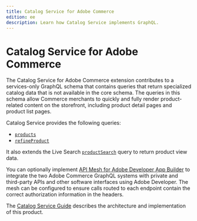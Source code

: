 ```yaml
---
title: Catalog Service for Adobe Commerce
edition: ee
description: Learn how Catalog Service implements GraphQL.
---
```


# Catalog Service for Adobe Commerce

The Catalog Service for Adobe Commerce extension contributes to a services-only GraphQL schema that contains queries that return specialized catalog data that is not available in the core schema. The queries in this schema allow Commerce merchants to quickly and fully render product-related content on the storefront, including product detail pages and product list pages.

Catalog Service provides the following queries:

*  [`products`](products.md)
*  [`refineProduct`](refine-product.md)

It also extends the Live Search [`productSearch`](product-search.md) query to return product view data.

You can optionally implement [API Mesh for Adobe Developer App Builder](https://developer.adobe.com/graphql-mesh-gateway/) to integrate the two Adobe Commerce GraphQL systems with private and third-party APIs and other software interfaces using Adobe Developer. The mesh can be configured to ensure calls routed to each endpoint contain the correct authorization information in the headers.

The [Catalog Service Guide](https://experienceleague.adobe.com/docs/commerce-merchant-services/catalog-service/overview.html) describes the architecture and implementation of this product.
